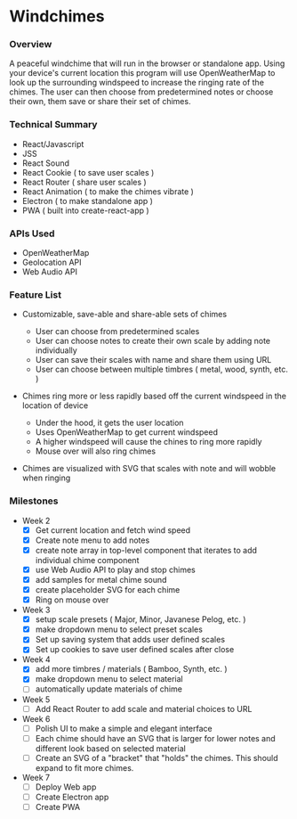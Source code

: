 # Windchimes

### Overview

A peaceful windchime that will run in the browser or standalone app. Using your device's current location this program will use OpenWeatherMap to look up the surrounding windspeed to increase the ringing rate of the chimes. The user can then choose from predetermined notes or choose their own, them save or share their set of chimes.

### Technical Summary

- React/Javascript
- JSS
- React Sound
- React Cookie ( to save user scales )
- React Router ( share user scales )
- React Animation ( to make the chimes vibrate )
- Electron ( to make standalone app )
- PWA ( built into create-react-app )

### APIs Used

- OpenWeatherMap
- Geolocation API
- Web Audio API

### Feature List

- Customizable, save-able and share-able sets of chimes
    - User can choose from predetermined scales
    - User can choose notes to create their own scale by adding note individually
    - User can save their scales with name and share them using URL
    - User can choose between multiple timbres ( metal, wood, synth, etc. )

- Chimes ring more or less rapidly based off the current windspeed in the location of device
    - Under the hood, it gets the user location
    - Uses OpenWeatherMap to get current windspeed
    - A higher windspeed will cause the chines to ring more rapidly
    - Mouse over will also ring chimes

- Chimes are visualized with SVG that scales with note and will wobble when ringing

### Milestones

- Week 2
    - [x] Get current location and fetch wind speed
    - [x] Create note menu to add notes
    - [x] create note array in top-level component that iterates to add individual chime component
    - [x] use Web Audio API to play and stop chimes
    - [x] add samples for metal chime sound
    - [x] create placeholder SVG for each chime
    - [x] Ring on mouse over

- Week 3
    - [x] setup scale presets ( Major, Minor, Javanese Pelog, etc. )
    - [x] make dropdown menu to select preset scales
    - [x] Set up saving system that adds user defined scales
    - [x] Set up cookies to save user defined scales after close

- Week 4
    - [x] add more timbres / materials ( Bamboo, Synth, etc. )
    - [x] make dropdown menu to select material
    - [ ] automatically update materials of chime

- Week 5
    - [ ] Add React Router to add scale and material choices to URL

- Week 6
    - [ ] Polish UI to make a simple and elegant interface
    - [ ] Each chime should have an SVG that is larger for lower notes and different look based on selected material
    - [ ] Create an SVG of a "bracket" that "holds" the chimes. This should expand to fit more chimes.

- Week 7
    - [ ] Deploy Web app
    - [ ] Create Electron app
    - [ ] Create PWA